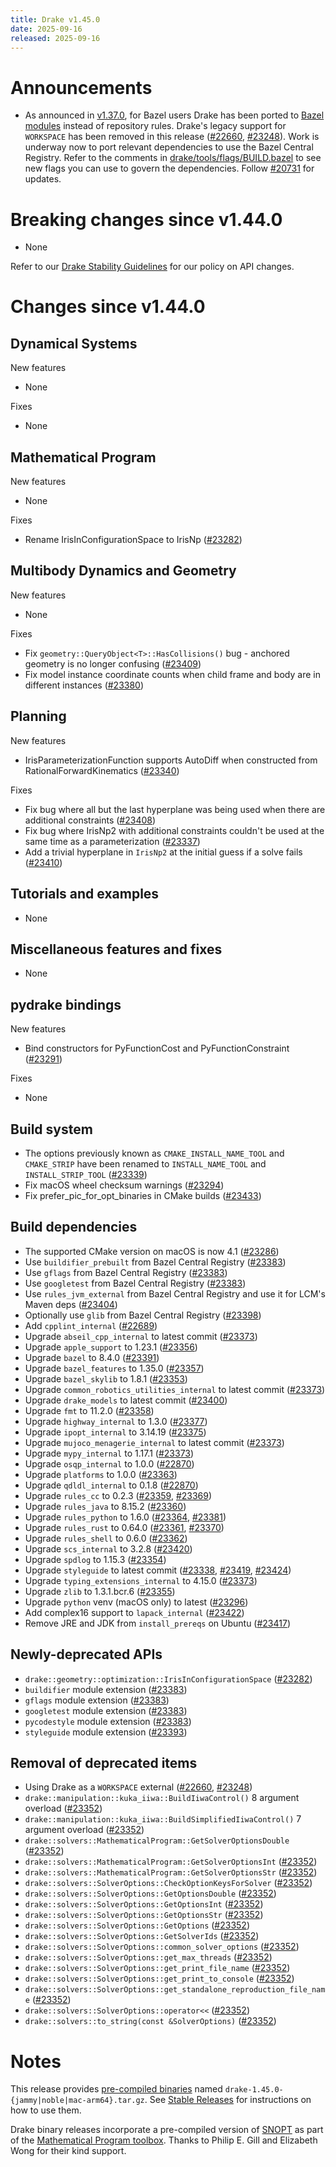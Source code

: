 ```yaml
---
title: Drake v1.45.0
date: 2025-09-16
released: 2025-09-16
---
```


# Announcements

* As announced in [v1.37.0](v1.37.0.html), for Bazel users Drake has been ported
  to [Bazel modules](https://bazel.build/external/module) instead of repository
  rules. Drake's legacy support for `WORKSPACE` has been removed in this release
  ([#22660][_#22660], [#23248][_#23248]). Work is underway now to port relevant
  dependencies to use the Bazel Central Registry. Refer to the comments in
  [drake/tools/flags/BUILD.bazel](https://github.com/RobotLocomotion/drake/blob/v1.45.0/tools/flags/BUILD.bazel)
  to see new flags you can use to govern the dependencies. Follow
  [#20731][_#20731] for updates.

# Breaking changes since v1.44.0

* None

Refer to our [Drake Stability Guidelines](/stable.html) for our policy
on API changes.

# Changes since v1.44.0

## Dynamical Systems

<!-- <relnotes for systems go here> -->


New features

* None

Fixes

* None

## Mathematical Program

<!-- <relnotes for solvers go here> -->


New features

* None

Fixes

* Rename IrisInConfigurationSpace to IrisNp ([#23282][_#23282])

## Multibody Dynamics and Geometry

<!-- <relnotes for geometry,multibody go here> -->


New features

* None

Fixes

* Fix `geometry::QueryObject<T>::HasCollisions()` bug - anchored geometry is no longer confusing ([#23409][_#23409])
* Fix model instance coordinate counts when child frame and body are in different instances ([#23380][_#23380])

## Planning

<!-- <relnotes for planning go here> -->


New features

* IrisParameterizationFunction supports AutoDiff when constructed from RationalForwardKinematics ([#23340][_#23340])

Fixes

* Fix bug where all but the last hyperplane was being used when there are additional constraints ([#23408][_#23408])
* Fix bug where IrisNp2 with additional constraints couldn't be used at the same time as a parameterization ([#23337][_#23337])
* Add a trivial hyperplane in `IrisNp2` at the initial guess if a solve fails ([#23410][_#23410])

## Tutorials and examples

<!-- <relnotes for examples,tutorials go here> -->

* None

## Miscellaneous features and fixes

<!-- <relnotes for common,math,lcm,lcmtypes,manipulation,perception,visualization go here> -->

* None

## pydrake bindings

<!-- <relnotes for bindings go here> -->


New features

* Bind constructors for PyFunctionCost and PyFunctionConstraint ([#23291][_#23291])

Fixes

* None

## Build system

<!-- <relnotes for cmake,doc,setup,third_party,tools go here> -->

* The options previously known as `CMAKE_INSTALL_NAME_TOOL` and `CMAKE_STRIP` have been renamed to `INSTALL_NAME_TOOL` and `INSTALL_STRIP_TOOL` ([#23339][_#23339])
* Fix macOS wheel checksum warnings ([#23294][_#23294])
* Fix prefer_pic_for_opt_binaries in CMake builds ([#23433][_#23433])

## Build dependencies

<!-- <relnotes for workspace go here> -->

* The supported CMake version on macOS is now 4.1 ([#23286][_#23286])
* Use `buildifier_prebuilt` from Bazel Central Registry ([#23383][_#23383])
* Use `gflags` from Bazel Central Registry ([#23383][_#23383])
* Use `googletest` from Bazel Central Registry ([#23383][_#23383])
* Use `rules_jvm_external` from Bazel Central Registry and use it for LCM's Maven deps ([#23404][_#23404])
* Optionally use `glib` from Bazel Central Registry ([#23398][_#23398])
* Add `cpplint_internal` ([#22689][_#22689])
* Upgrade `abseil_cpp_internal` to latest commit ([#23373][_#23373])
* Upgrade `apple_support` to 1.23.1 ([#23356][_#23356])
* Upgrade `bazel` to 8.4.0 ([#23391][_#23391])
* Upgrade `bazel_features` to 1.35.0 ([#23357][_#23357])
* Upgrade `bazel_skylib` to 1.8.1 ([#23353][_#23353])
* Upgrade `common_robotics_utilities_internal` to latest commit ([#23373][_#23373])
* Upgrade `drake_models` to latest commit ([#23400][_#23400])
* Upgrade `fmt` to 11.2.0 ([#23358][_#23358])
* Upgrade `highway_internal` to 1.3.0 ([#23377][_#23377])
* Upgrade `ipopt_internal` to 3.14.19 ([#23375][_#23375])
* Upgrade `mujoco_menagerie_internal` to latest commit ([#23373][_#23373])
* Upgrade `mypy_internal` to 1.17.1 ([#23373][_#23373])
* Upgrade `osqp_internal` to 1.0.0 ([#22870][_#22870])
* Upgrade `platforms` to 1.0.0 ([#23363][_#23363])
* Upgrade `qdldl_internal` to 0.1.8 ([#22870][_#22870])
* Upgrade `rules_cc` to 0.2.3 ([#23359][_#23359], [#23369][_#23369])
* Upgrade `rules_java` to 8.15.2 ([#23360][_#23360])
* Upgrade `rules_python` to 1.6.0 ([#23364][_#23364], [#23381][_#23381])
* Upgrade `rules_rust` to 0.64.0 ([#23361][_#23361], [#23370][_#23370])
* Upgrade `rules_shell` to 0.6.0 ([#23362][_#23362])
* Upgrade `scs_internal` to 3.2.8 ([#23420][_#23420])
* Upgrade `spdlog` to 1.15.3 ([#23354][_#23354])
* Upgrade `styleguide` to latest commit ([#23338][_#23338], [#23419][_#23419], [#23424][_#23424])
* Upgrade `typing_extensions_internal` to 4.15.0 ([#23373][_#23373])
* Upgrade `zlib` to 1.3.1.bcr.6 ([#23355][_#23355])
* Upgrade `python` venv (macOS only) to latest ([#23296][_#23296])
* Add complex16 support to `lapack_internal` ([#23422][_#23422])
* Remove JRE and JDK from `install_prereqs` on Ubuntu ([#23417][_#23417])

## Newly-deprecated APIs

* `drake::geometry::optimization::IrisInConfigurationSpace` ([#23282][_#23282])
* `buildifier` module extension ([#23383][_#23383])
* `gflags` module extension ([#23383][_#23383])
* `googletest` module extension ([#23383][_#23383])
* `pycodestyle` module extension ([#23383][_#23383])
* `styleguide` module extension ([#23393][_#23393])

## Removal of deprecated items

* Using Drake as a `WORKSPACE` external ([#22660][_#22660], [#23248][_#23248])
* `drake::manipulation::kuka_iiwa::BuildIiwaControl()` 8 argument overload ([#23352][_#23352])
* `drake::manipulation::kuka_iiwa::BuildSimplifiedIiwaControl()` 7 argument overload ([#23352][_#23352])
* `drake::solvers::MathematicalProgram::GetSolverOptionsDouble` ([#23352][_#23352])
* `drake::solvers::MathematicalProgram::GetSolverOptionsInt` ([#23352][_#23352])
* `drake::solvers::MathematicalProgram::GetSolverOptionsStr` ([#23352][_#23352])
* `drake::solvers::SolverOptions::CheckOptionKeysForSolver` ([#23352][_#23352])
* `drake::solvers::SolverOptions::GetOptionsDouble` ([#23352][_#23352])
* `drake::solvers::SolverOptions::GetOptionsInt` ([#23352][_#23352])
* `drake::solvers::SolverOptions::GetOptionsStr` ([#23352][_#23352])
* `drake::solvers::SolverOptions::GetOptions` ([#23352][_#23352])
* `drake::solvers::SolverOptions::GetSolverIds` ([#23352][_#23352])
* `drake::solvers::SolverOptions::common_solver_options` ([#23352][_#23352])
* `drake::solvers::SolverOptions::get_max_threads` ([#23352][_#23352])
* `drake::solvers::SolverOptions::get_print_file_name` ([#23352][_#23352])
* `drake::solvers::SolverOptions::get_print_to_console` ([#23352][_#23352])
* `drake::solvers::SolverOptions::get_standalone_reproduction_file_name` ([#23352][_#23352])
* `drake::solvers::SolverOptions::operator<<` ([#23352][_#23352])
* `drake::solvers::to_string(const &SolverOptions)` ([#23352][_#23352])

# Notes


This release provides [pre-compiled binaries](https://github.com/RobotLocomotion/drake/releases/tag/v1.45.0) named
``drake-1.45.0-{jammy|noble|mac-arm64}.tar.gz``. See [Stable Releases](/from_binary.html#stable-releases) for instructions on how to use them.

Drake binary releases incorporate a pre-compiled version of [SNOPT](https://ccom.ucsd.edu/~optimizers/solvers/snopt/) as part of the
[Mathematical Program toolbox](https://drake.mit.edu/doxygen_cxx/group__solvers.html). Thanks to
Philip E. Gill and Elizabeth Wong for their kind support.

<!-- <begin issue links> -->
[_#20731]: https://github.com/RobotLocomotion/drake/pull/20731
[_#22660]: https://github.com/RobotLocomotion/drake/pull/22660
[_#22689]: https://github.com/RobotLocomotion/drake/pull/22689
[_#22870]: https://github.com/RobotLocomotion/drake/pull/22870
[_#23248]: https://github.com/RobotLocomotion/drake/pull/23248
[_#23282]: https://github.com/RobotLocomotion/drake/pull/23282
[_#23286]: https://github.com/RobotLocomotion/drake/pull/23286
[_#23291]: https://github.com/RobotLocomotion/drake/pull/23291
[_#23294]: https://github.com/RobotLocomotion/drake/pull/23294
[_#23296]: https://github.com/RobotLocomotion/drake/pull/23296
[_#23337]: https://github.com/RobotLocomotion/drake/pull/23337
[_#23338]: https://github.com/RobotLocomotion/drake/pull/23338
[_#23339]: https://github.com/RobotLocomotion/drake/pull/23339
[_#23340]: https://github.com/RobotLocomotion/drake/pull/23340
[_#23352]: https://github.com/RobotLocomotion/drake/pull/23352
[_#23353]: https://github.com/RobotLocomotion/drake/pull/23353
[_#23354]: https://github.com/RobotLocomotion/drake/pull/23354
[_#23355]: https://github.com/RobotLocomotion/drake/pull/23355
[_#23356]: https://github.com/RobotLocomotion/drake/pull/23356
[_#23357]: https://github.com/RobotLocomotion/drake/pull/23357
[_#23358]: https://github.com/RobotLocomotion/drake/pull/23358
[_#23359]: https://github.com/RobotLocomotion/drake/pull/23359
[_#23360]: https://github.com/RobotLocomotion/drake/pull/23360
[_#23361]: https://github.com/RobotLocomotion/drake/pull/23361
[_#23362]: https://github.com/RobotLocomotion/drake/pull/23362
[_#23363]: https://github.com/RobotLocomotion/drake/pull/23363
[_#23364]: https://github.com/RobotLocomotion/drake/pull/23364
[_#23369]: https://github.com/RobotLocomotion/drake/pull/23369
[_#23370]: https://github.com/RobotLocomotion/drake/pull/23370
[_#23373]: https://github.com/RobotLocomotion/drake/pull/23373
[_#23375]: https://github.com/RobotLocomotion/drake/pull/23375
[_#23377]: https://github.com/RobotLocomotion/drake/pull/23377
[_#23380]: https://github.com/RobotLocomotion/drake/pull/23380
[_#23381]: https://github.com/RobotLocomotion/drake/pull/23381
[_#23383]: https://github.com/RobotLocomotion/drake/pull/23383
[_#23391]: https://github.com/RobotLocomotion/drake/pull/23391
[_#23393]: https://github.com/RobotLocomotion/drake/pull/23393
[_#23398]: https://github.com/RobotLocomotion/drake/pull/23398
[_#23400]: https://github.com/RobotLocomotion/drake/pull/23400
[_#23404]: https://github.com/RobotLocomotion/drake/pull/23404
[_#23408]: https://github.com/RobotLocomotion/drake/pull/23408
[_#23409]: https://github.com/RobotLocomotion/drake/pull/23409
[_#23410]: https://github.com/RobotLocomotion/drake/pull/23410
[_#23417]: https://github.com/RobotLocomotion/drake/pull/23417
[_#23419]: https://github.com/RobotLocomotion/drake/pull/23419
[_#23420]: https://github.com/RobotLocomotion/drake/pull/23420
[_#23422]: https://github.com/RobotLocomotion/drake/pull/23422
[_#23424]: https://github.com/RobotLocomotion/drake/pull/23424
[_#23433]: https://github.com/RobotLocomotion/drake/pull/23433
<!-- <end issue links> -->

<!--
  Current oldest_commit c42ecc52288850fad9c171218538eadb201c0b6b (exclusive).
  Current newest_commit 5668198ad82616182cca66ecd3f22f8eca23fe35 (inclusive).
-->
